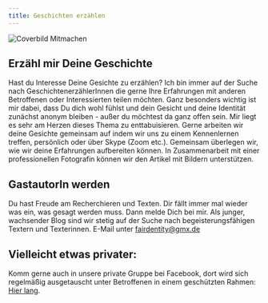 ```yaml
---
title: Geschichten erzählen
---
```

![Coverbild Mitmachen](/images/pexels_min_an_1448709_143b616774.jpg "Coverbild Mitmachen")

## Erzähl mir Deine Geschichte

Hast du Interesse Deine Gesichte zu erzählen? Ich bin immer auf der Suche nach GeschichtenerzählerInnen die gerne Ihre Erfahrungen mit anderen Betroffenen oder Interessierten teilen möchten. Ganz besonders wichtig ist mir dabei, dass Du dich wohl fühlst und dein Gesicht und deine Identität zunächst anonym bleiben - außer du möchtest da ganz offen sein.
Mir liegt es sehr am Herzen dieses Thema zu enttabuisieren.
Gerne arbeiten wir deine Gesichte gemeinsam auf indem wir uns zu einem Kennenlernen treffen, persönlich oder über Skype (Zoom etc.). Gemeinsam überlegen wir, wie wir deine Erfahrungen aufbereiten können. In Zusammenarbeit mit einer professionellen Fotografin können wir den Artikel mit Bildern unterstützen.

## GastautorIn werden

Du hast Freude am Recherchieren und Texten. Dir fällt immer mal wieder was ein, was gesagt werden muss. Dann melde Dich bei mir. Als junger, wachsender Blog sind wir stetig auf der Suche nach begeisterungsfähigen Textern und Texterinnen.
E-Mail unter fairdentity@gmx.de

## Vielleicht etwas privater:

Komm gerne auch in unsere private Gruppe bei Facebook, dort wird sich regelmäßig ausgetauscht unter Betroffenen in einem geschützten Rahmen: [Hier lang](https://www.facebook.com/groups/fairdentity.de).
